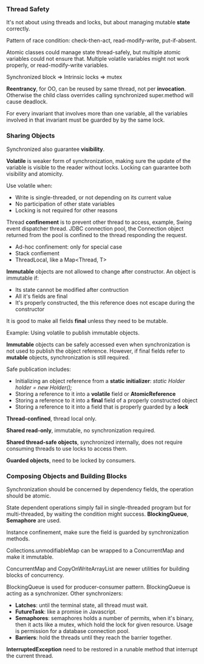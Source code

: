 ### Thread Safety

It's not about using threads and locks, but about managing mutable **state** correctly.

Pattern of race condition: check-then-act, read-modify-write, put-if-absent.

Atomic classes could manage state thread-safely, but multiple atomic variables could not ensure that. Multiple volatile variables might not work properly, or read-modify-write variables.

Synchronized block ⇒ Intrinsic locks ⇒ mutex

**Reentrancy**, for OO, can be reused by same thread, not per **invocation**. Otherwise the child class overrides calling synchronized super.method will cause deadlock.

For every invariant that involves more than one variable, all the variables involved in that invariant must be guarded by by the same lock.

### Sharing Objects

Synchronized also guarantee **visibility**.

**Volatile** is weaker form of synchronization, making sure the update of the variable is visible to the reader without locks. Locking can guarantee both visibility and atomicity.

Use volatile when:

- Write is single-threaded, or not depending on its current value
- No participation of other state variables
- Locking is not required for other reasons

Thread **confinement** is to prevent other thread to access, example, Swing event dispatcher thread. JDBC connection pool, the Connection object returned from the pool is confined to the thread responding the request.

- Ad-hoc confinement: only for special case
- Stack confiement
- ThreadLocal, like a Map<Thread, T>

**Immutable** objects are not allowed to change after constructor. An object is immutable if:

- Its state cannot be modified after contruction
- All it's fields are final
- It's properly constructed, the this reference does not escape during the constructor

It is good to make all fields **final** unless they need to be mutable.

Example: Using volatile to publish immutable objects.

**Immutable** objects can be safely accessed even when synchronization is not used to publish the object reference. However, if final fields refer to **mutable** objects, synchronization is still required.

Safe publication includes:

- Initializing an object reference from a **static** **initializer**: *static Holder holder = new Holder();*
- Storing a reference to it into a **volatile** field or **AtomicReference**
- Storing a reference to it into a **final** field of a properly constructed object
- Storing a reference to it into a field that is properly guarded by a **lock**

**Thread-confined**, thread local only.

**Shared read-only**, immutable, no synchronization required.

**Shared thread-safe objects**, synchronized internally, does not require consuming threads to use locks to access them.

**Guarded objects**, need to be locked by consumers.

### Composing Objects and Building Blocks

Synchronization should be concerned by dependency fields, the operation should be atomic.

State dependent operations simply fail in single-threaded program but for multi-threaded, by waiting the condition might success. **BlockingQueue**, **Semaphore** are used.

Instance confinement, make sure the field is guarded by synchronization methods.

Collections.unmodifiableMap can be wrapped to a ConcurrentMap and make it immutable.

ConcurrentMap and CopyOnWriteArrayList are newer utilities for building blocks of concurrency.

BlockingQueue is used for producer-consumer pattern. BlockingQueue is acting as a synchronizer. Other synchronizers:

- **Latches**: until the terminal state, all thread must wait.
- **FutureTask**: like a promise in Javascript.
- **Semaphores**: semaphores holds a number of permits, when it's binary, then it acts like a mutex, which hold the lock for given resource. Usage is permission for a database connection pool.
- **Barriers**: hold the threads until they reach the barrier together.

**InterruptedException** need to be restored in a runable method that interrupt the current thread.

